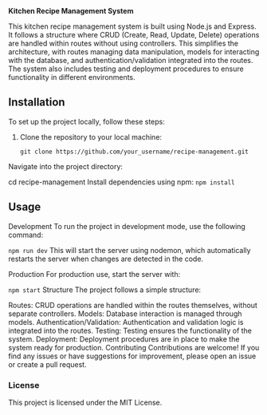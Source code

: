 
<summary><strong>Kitchen Recipe Management System</strong></summary>

This kitchen recipe management system is built using Node.js and Express. It follows a structure where CRUD (Create, Read, Update, Delete) operations are handled within routes without using controllers. This simplifies the architecture, with routes managing data manipulation, models for interacting with the database, and authentication/validation integrated into the routes. The system also includes testing and deployment procedures to ensure functionality in different environments.

## Installation

To set up the project locally, follow these steps:

1. Clone the repository to your local machine:
   ```
   git clone https://github.com/your_username/recipe-management.git
Navigate into the project directory:

cd recipe-management
Install dependencies using npm:
`npm install`

## Usage
Development
To run the project in development mode, use the following command:

`npm run dev`
This will start the server using nodemon, which automatically restarts the server when changes are detected in the code.

Production
For production use, start the server with:

`npm start`
Structure
The project follows a simple structure:

Routes: CRUD operations are handled within the routes themselves, without separate controllers.
Models: Database interaction is managed through models.
Authentication/Validation: Authentication and validation logic is integrated into the routes.
Testing: Testing ensures the functionality of the system.
Deployment: Deployment procedures are in place to make the system ready for production.
Contributing
Contributions are welcome! If you find any issues or have suggestions for improvement, please open an issue or create a pull request.

### License
This project is licensed under the MIT License.
